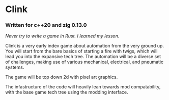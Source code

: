 # **Clink**
### Written for c++20 and zig 0.13.0
*Never try to write a game in Rust. I learned my lesson.*

Clink is a very early indev game about automation from the very ground up.
You will start from the bare basics of starting a fire with twigs, which will lead you into the expansive tech tree.
The automation will be a diverse set of challenges, making use of various mechanical, electrical, and pneumatic systems.

The game will be top down 2d with pixel art graphics.

The infastructure of the code will heavily lean towards mod compatability, with the base game tech tree using the modding interface.
